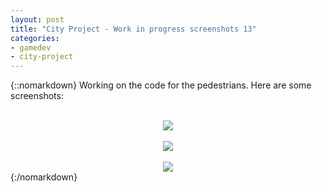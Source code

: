 ```yaml
---
layout: post
title: "City Project - Work in progress screenshots 13"
categories:
- gamedev
- city-project
---
```


{::nomarkdown}
Working on the code for the pedestrians. Here are some screenshots:<br /><br /><div class="separator" style="clear: both; text-align: center;"><img border="0" src="http://2.bp.blogspot.com/-N29riPg35sI/TlUqy6C7FXI/AAAAAAAAAIg/A8CGhAjy1-g/s1600/blog.binarynonsense.com_20110824_1.jpg" /></div><br /><div class="separator" style="clear: both; text-align: center;"><img border="0" src="http://3.bp.blogspot.com/-8EXaKxg2Ink/TlUq3HWrqqI/AAAAAAAAAIo/agymO4KU7a8/s1600/blog.binarynonsense.com_20110824_2.jpg" /></div><br /><div class="separator" style="clear: both; text-align: center;"><img border="0" src="http://1.bp.blogspot.com/-F3Oct3cm3-A/TlUq7bHgNtI/AAAAAAAAAIw/w6nfOl3E6LE/s1600/blog.binarynonsense.com_20110824_3.jpg" /></div>
{:/nomarkdown}